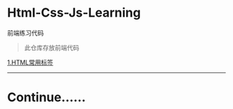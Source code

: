 # Html-Css-Js-Learning
前端练习代码

> 此仓库存放前端代码

[1.HTML常用标签](https://github.com/hellokitty9/Html-Css-Js-Learning/tree/main/04-HTML%E5%B8%B8%E7%94%A8%E6%A0%87%E7%AD%BE)

---
# Continue……
